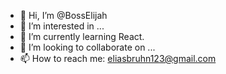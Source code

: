 - 👋 Hi, I’m @BossElijah
- 👀 I’m interested in ...
- 🌱 I’m currently learning React.
- 💞️ I’m looking to collaborate on ...
- 📫 How to reach me: eliasbruhn123@gmail.com

<!---
BossElijah/BossElijah is a ✨ special ✨ repository because its `README.md` (this file) appears on your GitHub profile.
You can click the Preview link to take a look at your changes.
--->
